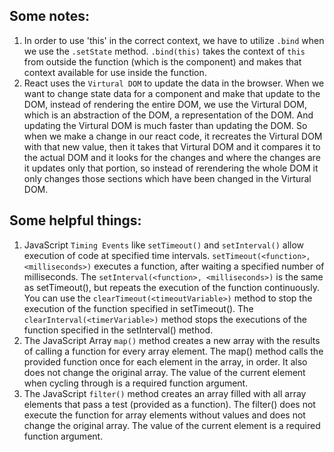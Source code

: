 ## Some notes:
1.  In order to use 'this' in the correct context, we have to utilize `.bind` when we use the `.setState` method. `.bind(this)` takes the context of `this` from outside the function (which is the component) and makes that context available for use inside the function.
2.  React uses the `Virtural DOM` to update the data in the browser. When we want to change state data for a component and make that update to the DOM, instead of rendering the entire DOM, we use the Virtural DOM, which is an abstraction of the DOM, a representation of the DOM. And updating the Virtural DOM is much faster than updating the DOM. So when we make a change in our react code, it recreates the Virtural DOM with that new value, then it takes that Virtural DOM and it compares it to the actual DOM and it looks for the changes and where the changes are it updates only that portion, so instead of rerendering the whole DOM it only changes those sections which have been changed in the Virtural DOM.

## Some helpful things:
1.  JavaScript `Timing Events` like `setTimeout()` and `setInterval()` allow execution of code at specified time intervals. `setTimeout(<function>, <milliseconds>)` executes a function, after waiting a specified number of milliseconds. The `setInterval(<function>, <milliseconds>)` is the same as setTimeout(), but repeats the execution of the function continuously. You can use the `clearTimeout(<timeoutVariable>)` method to stop the execution of the function specified in setTimeout(). The `clearInterval(<timerVariable>)` method stops the executions of the function specified in the setInterval() method.
2.  The JavaScript Array `map()` method creates a new array with the results of calling a function for every array element. The map() method calls the provided function once for each element in the array, in order. It also does not change the original array. The value of the current element when cycling through is a required function argument.
3.  The JavaScript `filter()` method creates an array filled with all array elements that pass a test (provided as a function). The filter() does not execute the function for array elements without values and does not change the original array. The value of the current element is a required function argument.

